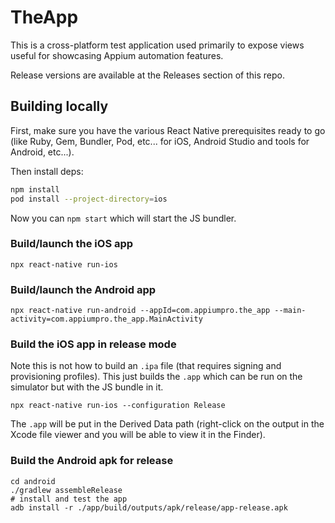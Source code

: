 # TheApp

This is a cross-platform test application used primarily to expose views useful for showcasing
Appium automation features.

Release versions are available at the Releases section of this repo.

## Building locally

First, make sure you have the various React Native prerequisites ready to go (like Ruby, Gem,
Bundler, Pod, etc... for iOS, Android Studio and tools for Android, etc...).

Then install deps:

```bash
npm install
pod install --project-directory=ios
```

Now you can `npm start` which will start the JS bundler.

### Build/launch the iOS app

```
npx react-native run-ios
```

### Build/launch the Android app

```
npx react-native run-android --appId=com.appiumpro.the_app --main-activity=com.appiumpro.the_app.MainActivity
```

### Build the iOS app in release mode

Note this is not how to build an `.ipa` file (that requires signing and provisioning profiles).
This just builds the `.app` which can be run on the simulator but with the JS bundle in it.

```
npx react-native run-ios --configuration Release
```

The `.app` will be put in the Derived Data path (right-click on the output in the Xcode file viewer
and you will be able to view it in the Finder).

### Build the Android apk for release

```
cd android
./gradlew assembleRelease
# install and test the app
adb install -r ./app/build/outputs/apk/release/app-release.apk
```
